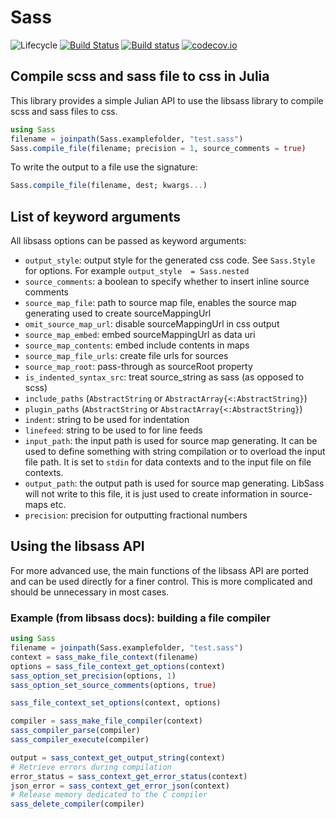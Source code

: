 # Sass

![Lifecycle](https://img.shields.io/badge/lifecycle-maturing-blue.svg)<!--
![Lifecycle](https://img.shields.io/badge/lifecycle-stable-green.svg)
![Lifecycle](https://img.shields.io/badge/lifecycle-retired-orange.svg)
![Lifecycle](https://img.shields.io/badge/lifecycle-archived-red.svg)
![Lifecycle](https://img.shields.io/badge/lifecycle-dormant-blue.svg) -->
[![Build Status](https://travis-ci.org/piever/Sass.jl.svg?branch=master)](https://travis-ci.org/piever/Sass.jl)
[![Build status](https://ci.appveyor.com/api/projects/status/github/piever/Sass.jl?branch=master&svg=true)](https://ci.appveyor.com/project/piever/sass-jl)
[![codecov.io](http://codecov.io/github/piever/Sass.jl/coverage.svg?branch=master)](http://codecov.io/github/piever/Sass.jl?branch=master)

## Compile scss and sass file to css in Julia

This library provides a simple Julian API to use the libsass library to compile scss and sass files to css.

```julia
using Sass
filename = joinpath(Sass.examplefolder, "test.sass")
Sass.compile_file(filename; precision = 1, source_comments = true)
```

To write the output to a file use the signature:

```julia
Sass.compile_file(filename, dest; kwargs...)
```

## List of keyword arguments

All libsass options can be passed as keyword arguments:

- `output_style`: output style for the generated css code. See `Sass.Style` for options. For example `output_style  = Sass.nested`
- `source_comments`: a boolean to specify whether to insert inline source comments
- `source_map_file`: path to source map file, enables the source map generating used to create sourceMappingUrl
- `omit_source_map_url`: disable sourceMappingUrl in css output
- `source_map_embed`: embed sourceMappingUrl as data uri
- `source_map_contents`: embed include contents in maps
- `source_map_file_urls`: create file urls for sources
- `source_map_root`: pass-through as sourceRoot property
- `is_indented_syntax_src`: treat source_string as sass (as opposed to scss)
- `include_paths` (`AbstractString` or `AbstractArray{<:AbstractString}`)
- `plugin_paths` (`AbstractString` or `AbstractArray{<:AbstractString}`)
- `indent`: string to be used for indentation
- `linefeed`: string to be used to for line feeds
- `input_path`: the input path is used for source map generating. It can be used to define something with string compilation or to overload the input file path. It is set to `stdin` for data contexts and to the input file on file contexts.
- `output_path`: the output path is used for source map generating. LibSass will not write to this file, it is just used to create information in source-maps etc.
- `precision`: precision for outputting fractional numbers

## Using the libsass API

For more advanced use, the main functions of the libsass API are ported and can be used directly for a finer control. This is more complicated and should be unnecessary in most cases.

### Example (from libsass docs): building a file compiler

```julia
using Sass
filename = joinpath(Sass.examplefolder, "test.sass")
context = sass_make_file_context(filename)
options = sass_file_context_get_options(context)
sass_option_set_precision(options, 1)
sass_option_set_source_comments(options, true)

sass_file_context_set_options(context, options)

compiler = sass_make_file_compiler(context)
sass_compiler_parse(compiler)
sass_compiler_execute(compiler)

output = sass_context_get_output_string(context)
# Retrieve errors during compilation
error_status = sass_context_get_error_status(context)
json_error = sass_context_get_error_json(context)
# Release memory dedicated to the C compiler
sass_delete_compiler(compiler)
```
